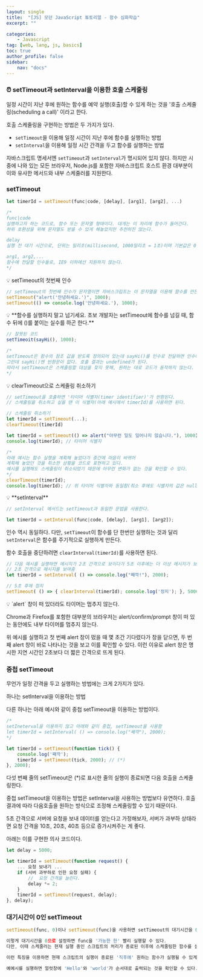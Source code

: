```yaml
---
layout: single
title:  "[JS] 모던 JavaScript 튜토리얼 - 함수 심화학습"
excerpt: ""

categories: 
    - Javascript
tag: [web, lang, js, basics]
toc: true
author_profile: false
sidebar:
    nav: "docs"
---
```


### ⏰ setTimeout과 setInterval을 이용한 호출 스케줄링

일정 시간이 지난 후에 원하는 함수를 예약 실행(호출)할 수 있게 하는 것을 '호출 스케줄링(scheduling a call)' 이라고 한다.

호출 스케줄링을 구현하는 방법은 두 가지가 있다.

- `setTimeout`을 이용해 일정 시간이 지난 후에 함수를 실행하는 방법
- `setInterval`을 이용해 일정 시간 간격을 두고 함수를 실행하는 방법

자바스크립트 명세서엔 `setTimeout`과 `setInterval`가 명시되어 있지 않다.
하지만 시중에 나와 있는 모든 브라우저, Node.js를 포함한 자바스크립트 호스트 환경 대부분이 이와 유사한 메서드와 내부 스케줄러를 지원한다.

### setTimeout

```jsx
let timerId = setTimeout(func|code, [delay], [arg1], [arg2], ...)

/*
func|code
실행하고자 하는 코드로, 함수 또는 문자열 형태이다. 대개는 이 자리에 함수가 들어간다.
하위 호환성을 위해 문자열도 받을 수 있게 해놓았지만 추천하진 않는다.

delay
실행 전 대기 시간으로, 단위는 밀리초(millisecond, 1000밀리초 = 1초)이며 기본값은 0이다.

arg1, arg2,...
함수에 전달할 인수들로, IE9 이하에선 지원하지 않는다.
*/
```

<aside>
💡 setTimeout의 첫번째 인수

</aside>

```jsx
// setTimeout의 첫번째 인수가 문자열이면 자바스크립트는 이 문자열을 이용해 함수를 만든다.
setTimeout("alert('안녕하세요.')", 1000);
setTimeout(() => console.log('안녕하세요.'), 1000);
```

<aside>
💡 **함수를 실행하지 말고 넘기세요.
초보 개발자는 setTimeout에 함수를 넘길 때, 함수 뒤에 ()를 붙이는 실수를 하곤 한다.**

</aside>

```jsx
// 잘못된 코드
setTimeoit(sayHi(), 1000);

/*
setTimeout은 함수의 참조 값을 받도록 정의되어 있는데 sayHi()를 인수로 전달하면 인수에 **함수 실행 결과**가 전달되어 버린다.
그런데 sayHi()엔 반환문이 없다. 호출 결과는 undefined가 된다. 
따라서 setTimeout은 스케줄링할 대상을 찾지 못해, 원하는 대로 코드가 동작하지 않는다.
*/
```

<aside>
💡 clearTimeout으로 스케줄링 취소하기

</aside>

```jsx
// setTimeout을 호출하면 '타이머 식별자(timer identifier)'가 반환된다.
// 스케줄링을 취소하고 싶을 땐 이 식별자(아래 예시에서 timerId)를 사용하면 된다.

// 스케줄링 취소하기
let timerId = setTimeout(...);
clearTimeout(timerId)

let timerId = setTimeout(() => alert("아무런 일도 일어나지 않습니다."), 1000);
console.log(timerId); // 타이머 식별자

/* 
아래 예시는 함수 실행을 계획해 놓았다가 중간에 마음이 바뀌어 
계획해 놓았던 것을 취소한 상황을 코드로 표현하고 있다.
예시를 실행해도 스케줄링이 취소되었기 때문에 아무런 변화가 없는 것을 확인할 수 있다.
*/
clearTimeout(timerId);
console.log(timerId); // 위 타이머 식별자와 동일함(취소 후에도 식별자의 값은 null이 되지 않는다.)
```

<aside>
💡 **setInterval**

</aside>

```jsx
// setInterval 메서드는 setTimeout과 동일한 문법을 사용한다.

let timerId = setInterval(func|code, [delay], [arg1], [arg2]);
```

인수 역시 동일하다. 다만, `setTimeout`이 함수를 단 한번만 실행하는 것과 달리 `setInterval`은 함수를 주기적으로 실행하게 만든다. 

함수 호출을 중단하려면 `clearInterval(timerId)`를 사용하면 된다.

```jsx
// 다음 예시를 실행하면 메시지가 2초 간격으로 보이다가 5초 이후에는 더 이상 메시지가 보이지 않는다.
// 2초 간격으로 메시지를 보여줌
let timerId = setInterval( () => console.log("째깍!"), 2000);

// 5초 후에 정지
setTimeout( () => { clearInterval(timerId); console.log('정지'); }, 5000 );
```

<aside>
💡 `alert` 창이 떠 있더라도 타이머는 멈추지 않는다.

</aside>

Chrome과 Firefox를 포함한 대부분의 브라우저는 alert/confirm/prompt 창이 떠 있는 동안에도 내부 타이머를 멈추지 않는다.

위 예시를 실행하고 첫 번째 alert 창이 떴을 때 몇 초간 기다렸다가 창을 닫으면, 두 번째 alert  창이 바로 나타나는 것을 보고 이를 확인할 수 있다. 이런 이유로 alert 창은 명시한 지연 시간인 2초보다 더 짧은 간격으로 뜨게 된다.

### 중첩 setTimeout

무언가 일정 간격을 두고 실행하는 방법에는 크게 2가지가 있다.

하나는 setInterval을 이용하는 방법

다른 하나는 아래 예시와 같이 중첩 setTimeout을 이용하는 방법이다.

```jsx
/*
setIneterval을 이용하지 않고 아래와 같이 중첩, setTimeout을 사용함
let timerId = setInterval( () => console.log("째깍"), 2000);
*/

let timerId = setTimeout(function tick() {
	console.log('째깍');
	timerId = setTimeout(tick, 2000); // (*)
}, 2000);
```

다섯 번째 줄의 setTimeout은 (*)로 표시한 줄의 실행이 종료되면 다음 호출을 스케줄링한다.

중첩 setTimeout을 이용하는 방법은 setInterval을 사용하는 방법보다 유연하다. 호출 결과에 따라 다음호출을 원하는 방식으로 조정해 스케줄링할 수 있기 때문이다.

5초 간격으로 서버에 요청을 보내 데이터를 얻는다고 가정해보자, 서버가 과부하 상태라면 요청 간격을 10초, 20초, 40초 등으로 증가시켜주는 게 좋다.

아래는 이를 구현한 의사 코드이다.

```jsx
let delay = 5000;

let timerId = setTimeout(function request() {
	... 요청 보내기 ...
	if (서버 과부하로 인한 요청 실패) {
		//  요청 간격을 늘린다.
		delay *= 2;
	}
	timerId = setTimeout(request, delay);
}, delay);
```

### 대기시간이 0인 setTimeout

```jsx
setTimeout(func, 0)이나 setTimeout(func)을 사용하면 setTimeout의 대기시간을 0으로 설정할 수 있다.

이렇게 대기시간을 0으로 설정하면 func을 '가능한 한' 빨리 실행할 수 있다.
다만, 이때 스케줄러는 현재 실행 중인 스크립트의 처리가 종료된 이후에 스케줄링한 함수를 실행한다.

이런 특징을 이용하면 현재 스크립트의 실행이 종료된 '직후에' 원하는 함수가 실행될 수 있게 할 수 있다.

예예시를 실행하면 얼럿창에 'Hello'와 'world'가 순서대로 출력되는 것을 확인할 수 있다.
```